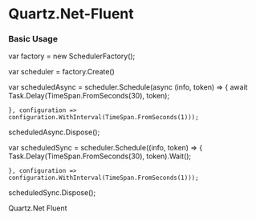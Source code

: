 # Quartz.Net-Fluent

### Basic Usage

var factory = new SchedulerFactory();

var scheduler = factory.Create()

var scheduledAsync = scheduler.Schedule(async (info, token) =>
    {
                await Task.Delay(TimeSpan.FromSeconds(30), token);

    }, configuration => configuration.WithInterval(TimeSpan.FromSeconds(1)));

scheduledAsync.Dispose();

var scheduledSync = scheduler.Schedule((info, token) =>
    {
                Task.Delay(TimeSpan.FromSeconds(30), token).Wait();

    }, configuration => configuration.WithInterval(TimeSpan.FromSeconds(1)));

scheduledSync.Dispose();




Quartz.Net Fluent
